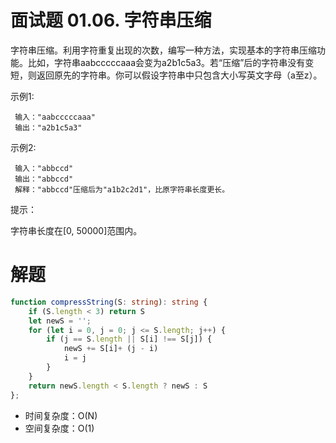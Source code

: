 # 面试题 01.06. 字符串压缩
字符串压缩。利用字符重复出现的次数，编写一种方法，实现基本的字符串压缩功能。比如，字符串aabcccccaaa会变为a2b1c5a3。若“压缩”后的字符串没有变短，则返回原先的字符串。你可以假设字符串中只包含大小写英文字母（a至z）。

示例1:
```
 输入："aabcccccaaa"
 输出："a2b1c5a3"
```
示例2:
```
 输入："abbccd"
 输出："abbccd"
 解释："abbccd"压缩后为"a1b2c2d1"，比原字符串长度更长。
```
提示：

字符串长度在[0, 50000]范围内。

# 解题
```ts
function compressString(S: string): string {
    if (S.length < 3) return S
    let newS = '';
    for (let i = 0, j = 0; j <= S.length; j++) {
        if (j == S.length || S[i] !== S[j]) {
            newS += S[i]+ (j - i)
            i = j
        }
    }
    return newS.length < S.length ? newS : S
};
```
- 时间复杂度：O(N)
- 空间复杂度：O(1)